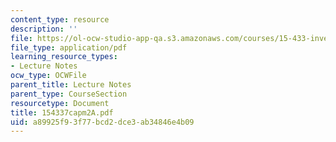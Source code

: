 ```yaml
---
content_type: resource
description: ''
file: https://ol-ocw-studio-app-qa.s3.amazonaws.com/courses/15-433-investments-spring-2003/a89925f93f77bcd2dce3ab34846e4b09_154337capm2A.pdf
file_type: application/pdf
learning_resource_types:
- Lecture Notes
ocw_type: OCWFile
parent_title: Lecture Notes
parent_type: CourseSection
resourcetype: Document
title: 154337capm2A.pdf
uid: a89925f9-3f77-bcd2-dce3-ab34846e4b09
---
```

